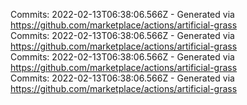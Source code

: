 Commits: 2022-02-13T06:38:06.566Z - Generated via https://github.com/marketplace/actions/artificial-grass
<br>
Commits: 2022-02-13T06:38:06.566Z - Generated via https://github.com/marketplace/actions/artificial-grass
<br>
Commits: 2022-02-13T06:38:06.566Z - Generated via https://github.com/marketplace/actions/artificial-grass
<br>
Commits: 2022-02-13T06:38:06.566Z - Generated via https://github.com/marketplace/actions/artificial-grass
<br>
